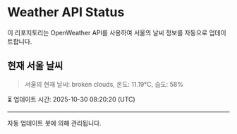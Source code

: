 
# Weather API Status

이 리포지토리는 OpenWeather API를 사용하여 서울의 날씨 정보를 자동으로 업데이트합니다.

## 현재 서울 날씨
> 서울의 현재 날씨: broken clouds, 온도: 11.19°C, 습도: 58%

⏳ 업데이트 시간: 2025-10-30 08:20:20 (UTC)

---
자동 업데이트 봇에 의해 관리됩니다.
